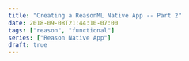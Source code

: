 ```yaml
---
title: "Creating a ReasonML Native App -- Part 2"
date: 2018-09-08T21:44:10-07:00
tags: ["reason", "functional"]
series: ["Reason Native App"]
draft: true
---
```


